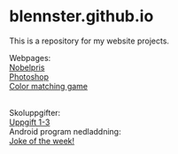 # blennster.github.io

This is a repository for my website projects.  

Webpages:<br>
<a href="/nobel/hem.html">Nobelpris</a>
<br>
<a href="/photoshop/banner.html">Photoshop</a>
<br>
<a href="/color-game/color-game.html">Color matching game</a>

<br>
Skoluppgifter:
<br>
<a href="https://blennster.github.io/Javascript/Uppgift1/Upggift.html">Uppgift 1-3</a>

<br>
Android program nedladdning:
<br>
<a href="https://blennster.github.io/android-releases/joke-of-the-week.apk">Joke of the week!</a>
